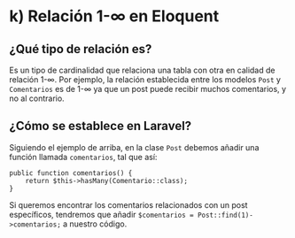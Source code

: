 # k) Relación 1-∞ en Eloquent
## ¿Qué tipo de relación es?
Es un tipo de cardinalidad que relaciona una tabla con otra en calidad de relación 1-∞. Por ejemplo, la relación establecida entre los modelos `Post` y `Comentarios` es de 1-∞ ya que un post puede recibir muchos comentarios, y no al contrario.

## ¿Cómo se establece en Laravel?
Siguiendo el ejemplo de arriba, en la clase `Post` debemos añadir una función llamada `comentarios`, tal que así:
```
public function comentarios() {
	return $this->hasMany(Comentario::class);
}
```
Si queremos encontrar los comentarios relacionados con un post específicos, tendremos que añadir `$comentarios = Post::find(1)->comentarios;` a nuestro código.